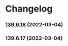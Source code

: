 # Changelog
### [139.6.18](https://github.com/emir-husic/semver-java-gradle/compare/v139.6.17...v139.6.18) (2022-03-04)

### 139.6.17 (2022-03-04)

